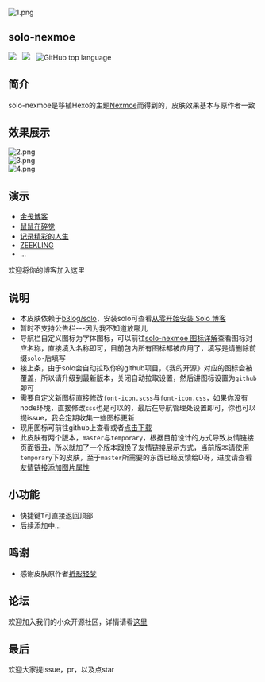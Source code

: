 ![1.png](https://img.hacpai.com/file/2019/08/1-9f9ff2c4.png)  
## solo-nexmoe
![](https://img.shields.io/github/languages/code-size/Jinjianh/solo-nexmoe) &nbsp; ![](https://img.shields.io/github/languages/count/Jinjianh/solo-nexmoe) &nbsp; ![GitHub top language](https://img.shields.io/github/languages/top/Jinjianh/solo-nexmoe)
## 简介
solo-nexmoe是移植Hexo的主题[Nexmoe](https://github.com/nexmoe/hexo-theme-nexmoe)而得到的，皮肤效果基本与原作者一致

## 效果展示
![2.png](https://img.hacpai.com/file/2019/08/2-83c232bc.png)  
![3.png](https://img.hacpai.com/file/2019/08/3-8df20024.png)  
![4.png](https://img.hacpai.com/file/2019/08/4-e7b74046.png)

## 演示

* [金戋博客](https://www.jinjianh.com/?skin=solo-nexmoe)
* [鼠鼠在碎觉](https://sszsj.cc:444/?skin=solo-nexmoe)
* [记录精彩的人生](https://witheloov.com/?skin=solo-nexmoe)
* [ZEEKLING](https://blog.zeekling.cn/?skin=solo-nexmoe)
* ...

欢迎将你的博客加入这里

## 说明

* 本皮肤依赖于[b3log/solo](https://github.com/b3log/solo)，安装solo可查看[从零开始安装 Solo 博客](https://www.jinjianh.com/articles/2019/08/06/1565021931775.html)
* 暂时不支持公告栏---因为我不知道放哪儿
* 导航栏自定义图标为字体图标，可以前往[solo-nexmoe 图标详解](https://www.jinjianh.com/articles/2019/08/23/1566548785550.html)查看图标对应名称，直接填入名称即可，目前包内所有图标都被应用了，填写是请删除前缀`solo-`后填写
* 接上条，由于solo会自动拉取你的github项目，《我的开源》对应的图标会被覆盖，所以请升级到最新版本，关闭自动拉取设置，然后讲图标设置为`github`即可
* 需要自定义新图标直接修改`font-icon.scss`与`font-icon.css`，如果你没有node环境，直接修改`css`也是可以的，最后在导航管理处设置即可，你也可以提issue，我会定期收集一些图标更新
* 现用图标可前往github上查看或者[点击下载](https://img.hacpai.com/file/2019/08/download-9acf6646.zip)
* 此皮肤有两个版本，`master`与`temporary`，根据目前设计的方式导致友情链接页面很丑，所以就加了一个版本跟换了友情链接展示方式，当前版本请使用`temporary`下的皮肤，至于`master`所需要的东西已经反馈给D哥，进度请查看 [友情链接添加图片属性](https://github.com/b3log/solo/issues/12861)

## 小功能
* 快捷键`T`可直接返回顶部
* 后续添加中...

## 鸣谢

* 感谢皮肤原作者[折影轻梦](https://docs.nexmoe.com/)

## 论坛

欢迎加入我们的小众开源社区，详情请看[这里](https://hacpai.com)

## 最后
欢迎大家提issue，pr，以及点star
